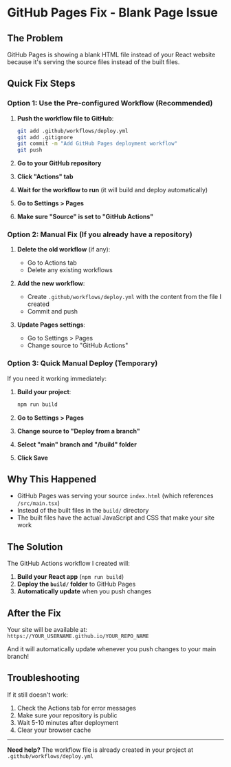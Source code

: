 # GitHub Pages Fix - Blank Page Issue

## The Problem
GitHub Pages is showing a blank HTML file instead of your React website because it's serving the source files instead of the built files.

## Quick Fix Steps

### Option 1: Use the Pre-configured Workflow (Recommended)

1. **Push the workflow file to GitHub**:
   ```bash
   git add .github/workflows/deploy.yml
   git add .gitignore
   git commit -m "Add GitHub Pages deployment workflow"
   git push
   ```

2. **Go to your GitHub repository**
3. **Click "Actions" tab**
4. **Wait for the workflow to run** (it will build and deploy automatically)
5. **Go to Settings > Pages**
6. **Make sure "Source" is set to "GitHub Actions"**

### Option 2: Manual Fix (If you already have a repository)

1. **Delete the old workflow** (if any):
   - Go to Actions tab
   - Delete any existing workflows

2. **Add the new workflow**:
   - Create `.github/workflows/deploy.yml` with the content from the file I created
   - Commit and push

3. **Update Pages settings**:
   - Go to Settings > Pages
   - Change source to "GitHub Actions"

### Option 3: Quick Manual Deploy (Temporary)

If you need it working immediately:

1. **Build your project**:
   ```bash
   npm run build
   ```

2. **Go to Settings > Pages**
3. **Change source to "Deploy from a branch"**
4. **Select "main" branch and "/build" folder**
5. **Click Save**

## Why This Happened

- GitHub Pages was serving your source `index.html` (which references `/src/main.tsx`)
- Instead of the built files in the `build/` directory
- The built files have the actual JavaScript and CSS that make your site work

## The Solution

The GitHub Actions workflow I created will:
1. **Build your React app** (`npm run build`)
2. **Deploy the `build/` folder** to GitHub Pages
3. **Automatically update** when you push changes

## After the Fix

Your site will be available at:
`https://YOUR_USERNAME.github.io/YOUR_REPO_NAME`

And it will automatically update whenever you push changes to your main branch!

## Troubleshooting

If it still doesn't work:
1. Check the Actions tab for error messages
2. Make sure your repository is public
3. Wait 5-10 minutes after deployment
4. Clear your browser cache

---

**Need help?** The workflow file is already created in your project at `.github/workflows/deploy.yml`

